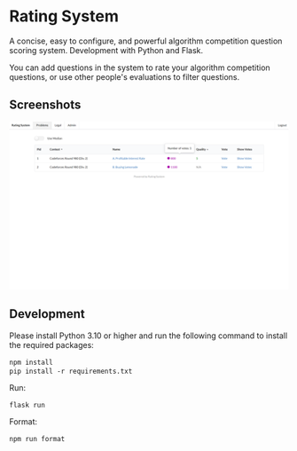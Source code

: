 # Rating System

A concise, easy to configure, and powerful algorithm competition question scoring system. Development with Python and Flask.

You can add questions in the system to rate your algorithm competition questions, or use other people's evaluations to filter questions.

## Screenshots

![](screenshots.png)

## Development

Please install Python 3.10 or higher and run the following command to install the required packages:

```
npm install
pip install -r requirements.txt
```

Run:

```
flask run
```

Format:

```
npm run format
```


